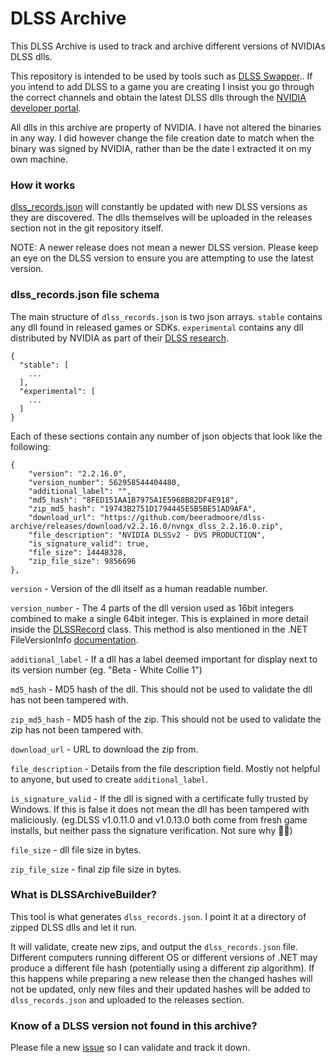# DLSS Archive 
 
This DLSS Archive is used to track and archive different versions of NVIDIAs DLSS dlls.
 
This repository is intended to be used by tools such as [DLSS Swapper](https://beeradmoore.github.io/dlss-swapper/).. If you intend to add DLSS to a game you are creating I insist you go through the correct channels and obtain the latest DLSS dlls through the [NVIDIA developer portal](https://developer.nvidia.com/dlss-getting-started).
 
All dlls in this archive are property of NVIDIA. I have not altered the binaries in any way. I did however change the file creation date to match when the binary was signed by NVIDIA, rather than be the date I extracted it on my own machine.
 
### How it works
[dlss_records.json](https://raw.githubusercontent.com/beeradmoore/dlss-archive/main/dlss_records.json) will constantly be updated with new DLSS versions as they are discovered. The dlls themselves will be uploaded in the releases section not in the git repository itself.
 
NOTE: A newer release does not mean a newer DLSS version. Please keep an eye on the DLSS version to ensure you are attempting to use the latest version.
 
### dlss_records.json file schema
The main structure of `dlss_records.json` is two json arrays. `stable` contains any dll found in released games or SDKs. `experimental` contains any dll distributed by NVIDIA as part of their [DLSS research](https://developer.nvidia.com/dlss/research).
```
{
  "stable": [
    ...
  ],
  "experimental": [
    ...
  ]
}
```
 
Each of these sections contain any number of json objects that look like the following:
```
{
    "version": "2.2.16.0",
    "version_number": 562958544404480,
    "additional_label": "",
    "md5_hash": "8FED151AA1B7975A1E5968B82DF4E918",
    "zip_md5_hash": "19743B2751D1794445E5B5BE51AD9AFA",
    "download_url": "https://github.com/beeradmoore/dlss-archive/releases/download/v2.2.16.0/nvngx_dlss_2.2.16.0.zip",
    "file_description": "NVIDIA DLSSv2 - DVS PRODUCTION",
    "is_signature_valid": true,
    "file_size": 14448328,
    "zip_file_size": 9856696
},
```
 
`version` - Version of the dll itself as a human readable number.
 
`version_number` - The 4 parts of the dll version used as 16bit integers combined to make a single 64bit integer. This is explained in more detail inside the [DLSSRecord](https://github.com/beeradmoore/dlss-archive/blob/main/DLSSArchiveBuilder/DLSSArchiveBuilder/DLSSRecord.cs#L75-L86) class. This method is also mentioned in the .NET FileVersionInfo [documentation](https://docs.microsoft.com/en-us/dotnet/api/system.diagnostics.fileversioninfo?view=net-5.0#remarks).
 
`additional_label` - If a dll has a label deemed important for display next to its version number (eg. "Beta - White Collie 1")
 
`md5_hash` - MD5 hash of the dll. This should not be used to validate the dll has not been tampered with.
 
`zip_md5_hash` - MD5 hash of the zip. This should not be used to validate the zip has not been tampered with.
 
`download_url` - URL to download the zip from.
 
`file_description` - Details from the file description field. Mostly not helpful to anyone, but used to create `additional_label`.
 
`is_signature_valid` - If the dll is signed with a certificate fully trusted by Windows. If this is false it does not mean the dll has been tampered with maliciously. (eg.DLSS v1.0.11.0 and v1.0.13.0 both come from fresh game installs, but neither pass the signature verification. Not sure why 🤷‍♂️)
 
`file_size` - dll file size in bytes.
 
`zip_file_size` - final zip file size in bytes.
 
### What is DLSSArchiveBuilder?
This tool is what generates `dlss_records.json`. I point it at a directory of zipped DLSS dlls and let it run.
 
It will validate, create new zips, and output the `dlss_records.json` file. Different computers running different OS or different versions of .NET may produce a different file hash (potentially using a different zip algorithm). If this happens while preparing a new release then the changed hashes will not be updated, only new files and their updated hashes will be added to `dlss_records.json` and uploaded to the releases section.
 
 
### Know of a DLSS version not found in this archive?
Please file a new [issue](https://github.com/beeradmoore/dlss-archive/issues) so I can validate and track it down. 

